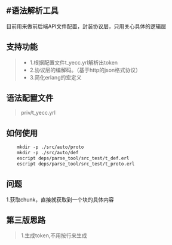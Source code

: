 #语法解析工具
----
目前用来做前后端API文件配置，封装协议层，只用关心具体的逻辑层


## 支持功能

> * 1.根据配置文件t_yecc.yrl解析出token
> * 2.协议层的编解码。（基于http的json格式协议）
> * 3.简化erlang的宏定义


## 语法配置文件

> priv/t_yecc.yrl



## 如何使用
``` Makefile
    mkdir -p ./src/auto/proto
    mkdir -p ./src/auto/def
    escript deps/parse_tool/src_test/t_def.erl
    escript deps/parse_tool/src_test/t_proto.erl
```


## 问题

1.获取chunk，直接就获取到一个块的具体内容



## 第三版思路
> 1.生成token,不用按行来生成
>